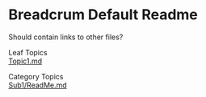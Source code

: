 # Breadcrum Default Readme

Should contain links to other files?

Leaf Topics  
[Topic1.md](Topic1.md)

Category Topics  
[Sub1/ReadMe.md](Sub1/ReadMe.md)
